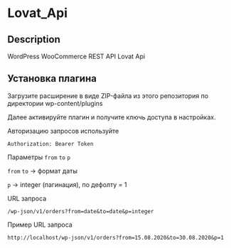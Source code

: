 # Lovat_Api

## Description
WordPress WooCommerce REST API Lovat Api

## Установка плагина

Загрузите расширение в виде ZIP-файла из этого репозитория по директории wp-content/plugins

Далее активируйте плагин и получите ключь доступа в настройках.

Авторизацию запросов используйте 

```
Authorization: Bearer Token
```
Параметры `from` `to` `p`

`from` `to` -> формат даты

`p` -> integer (пагинация), по дефолту = 1

URL запроса 
```
/wp-json/v1/orders?from=date&to=date&p=integer
```

Пример URL запроса 

```
http://localhost/wp-json/v1/orders?from=15.08.2020&to=30.08.2020&p=1
```